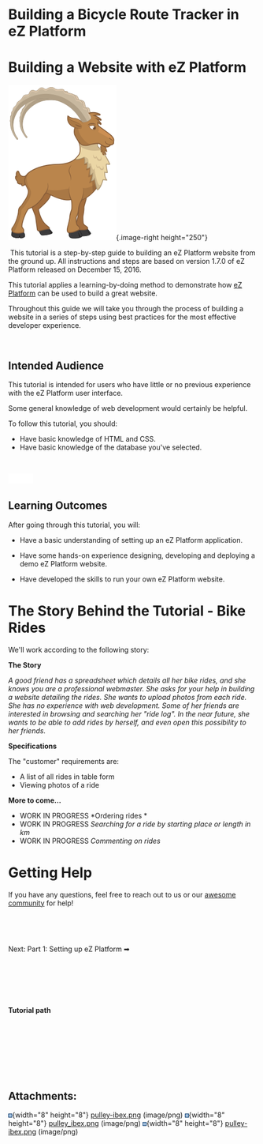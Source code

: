 # Building a Bicycle Route Tracker in eZ Platform

# Building a Website with eZ Platform

![](attachments/31431606/31431605.png){.image-right height="250"}

 This tutorial is a step-by-step guide to building an eZ Platform website from the ground up. All instructions and steps are based on version 1.7.0 of eZ Platform released on December 15, 2016.

This tutorial applies a learning-by-doing method to demonstrate how [eZ Platform](https://ezplatform.com/) can be used to build a great website.

Throughout this guide we will take you through the process of building a website in a series of steps using best practices for the most effective developer experience.

 

## Intended Audience

This tutorial is intended for users who have little or no previous experience with the eZ Platform user interface.

Some general knowledge of web development would certainly be helpful.

To follow this tutorial, you should:

-   Have basic knowledge of HTML and CSS.
-   Have basic knowledge of the database you've selected.

 

![](attachments/32868603/32868702.png)
 

## Learning Outcomes

After going through this tutorial, you will:

-   Have a basic understanding of setting up an eZ Platform application.

-   Have some hands-on experience designing, developing and deploying a demo eZ Platform website.
-   Have developed the skills to run your own eZ Platform website.

# The Story Behind the Tutorial - Bike Rides

We'll work according to the following story:

**The Story**

*A good friend has a spreadsheet which details all her bike rides, and she knows you are a professional webmaster. She asks for your help in building a website detailing the rides. She wants to upload photos from each ride.*
*She has no experience with web development. Some of her friends are interested in browsing and searching her "ride log". In the near future, she wants to be able to add rides by herself, and even open this possibility to her friends.*

**Specifications**

The "customer" requirements are:

-   A list of all rides in table form
-   Viewing photos of a ride

**More to come...**

-   WORK IN PROGRESS *Ordering rides
    *
-   WORK IN PROGRESS *Searching for a ride by starting place or length in km*
-   WORK IN PROGRESS *Commenting on rides*

# Getting Help

If you have any questions, feel free to reach out to us or our [awesome community](http://share.ez.no/get-involved/exchange) for help!

 
 

 

Next: Part 1: Setting up eZ Platform ➡

 

 

 

**Tutorial path**

 

 

 

 

## Attachments:

![](images/icons/bullet_blue.gif){width="8" height="8"} [pulley-ibex.png](attachments/31431606/32113253.png) (image/png)
![](images/icons/bullet_blue.gif){width="8" height="8"} [pulley\_ibex.png](attachments/31431606/32113252.png) (image/png)
![](images/icons/bullet_blue.gif){width="8" height="8"} [pulley-ibex.png](attachments/31431606/31431605.png) (image/png)

